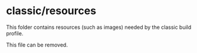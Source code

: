 # classic/resources

This folder contains resources (such as images) needed by the classic build profile. 

This file can be removed.
